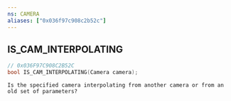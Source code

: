 ```yaml
---
ns: CAMERA
aliases: ["0x036f97c908c2b52c"]
---
```

## IS_CAM_INTERPOLATING

```c
// 0x036F97C908C2B52C
bool IS_CAM_INTERPOLATING(Camera camera);
```

```
Is the specified camera interpolating from another camera or from an old set of parameters?
```
